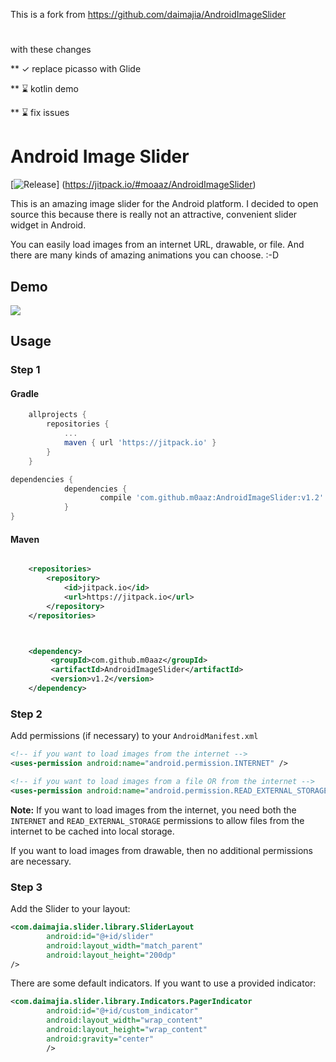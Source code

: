 
This is a fork from https://github.com/daimajia/AndroidImageSlider
#
with these changes

** ✓  replace picasso with Glide  

** ⌛  kotlin demo 

** ⌛  fix issues

#
# Android Image Slider 
[![Release](https://jitpack.io/v/m0aaz/AndroidImageSlider.svg)]
(https://jitpack.io/#moaaz/AndroidImageSlider)

  
This is an amazing image slider for the Android platform. I decided to open source this because there is really not an attractive, convenient slider widget in Android.
 
You can easily load images from an internet URL, drawable, or file. And there are many kinds of amazing animations you can choose. :-D
 
## Demo
 
![](http://ww3.sinaimg.cn/mw690/610dc034jw1egzor66ojdg20950fknpe.gif)


## Usage

### Step 1

#### Gradle

```groovy
	allprojects {
		repositories {
			...
			maven { url 'https://jitpack.io' }
		}
	}

dependencies {
    		dependencies {
        	        compile 'com.github.m0aaz:AndroidImageSlider:v1.2'
        	}
}
```


#### Maven

```xml

    <repositories>
		<repository>
		    <id>jitpack.io</id>
		    <url>https://jitpack.io</url>
		</repository>
	</repositories>



	<dependency>
    	 <groupId>com.github.m0aaz</groupId>
    	 <artifactId>AndroidImageSlider</artifactId>
    	 <version>v1.2</version>
    </dependency>

```

### Step 2

Add permissions (if necessary) to your `AndroidManifest.xml`

```xml
<!-- if you want to load images from the internet -->
<uses-permission android:name="android.permission.INTERNET" />

<!-- if you want to load images from a file OR from the internet -->
<uses-permission android:name="android.permission.READ_EXTERNAL_STORAGE" />

```

**Note:** If you want to load images from the internet, you need both the `INTERNET` and `READ_EXTERNAL_STORAGE` permissions to allow files from the internet to be cached into local storage.

If you want to load images from drawable, then no additional permissions are necessary.

### Step 3

Add the Slider to your layout:

```xml
<com.daimajia.slider.library.SliderLayout
        android:id="@+id/slider"
        android:layout_width="match_parent"
        android:layout_height="200dp"
/>
```

There are some default indicators. If you want to use a provided indicator:

```xml
<com.daimajia.slider.library.Indicators.PagerIndicator
        android:id="@+id/custom_indicator"
        android:layout_width="wrap_content"
        android:layout_height="wrap_content"
        android:gravity="center"
        />
```
